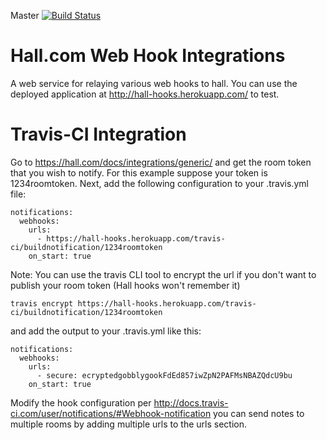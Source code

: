 Master [![Build Status](https://travis-ci.org/drdamour/hall-hooks.png?branch=master)](https://travis-ci.org/drdamour/hall-hooks)

Hall.com Web Hook Integrations
==============================

A web service for relaying various web hooks to hall.  You can use the deployed application at http://hall-hooks.herokuapp.com/ to test.

Travis-CI Integration
==============================
Go to https://hall.com/docs/integrations/generic/ and get the room token that you wish to notify.  For this example suppose your token is 1234roomtoken.  Next, add the following configuration to your .travis.yml file:

```
notifications:
  webhooks:
    urls:
      - https://hall-hooks.herokuapp.com/travis-ci/buildnotification/1234roomtoken
    on_start: true
```

Note: You can use the travis CLI tool to encrypt the url if you don't want to publish your room token (Hall hooks won't remember it)

```
travis encrypt https://hall-hooks.herokuapp.com/travis-ci/buildnotification/1234roomtoken
```

and add the output to your .travis.yml like this:
```
notifications:
  webhooks:
    urls:
      - secure: ecryptedgobblygookFdEd857iwZpN2PAFMsNBAZQdcU9bu
    on_start: true
```
Modify the hook configuration per http://docs.travis-ci.com/user/notifications/#Webhook-notification you can send notes to multiple rooms by adding multiple urls to the urls section.
